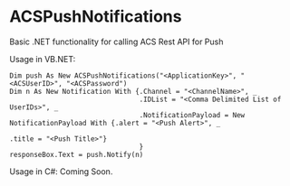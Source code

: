 ACSPushNotifications
====================

Basic .NET functionality for calling ACS Rest API for Push

Usage in VB.NET:

    Dim push As New ACSPushNotifications("<ApplicationKey>", "<ACSUserID>", "<ACSPassword")
    Dim n As New Notification With {.Channel = "<ChannelName>", _
                                    .IDList = "<Comma Delimited List of UserIDs>", _
                                    .NotificationPayload = New NotificationPayload With {.alert = "<Push Alert>", _
                                                                                         .title = "<Push Title>"}
                                    }
    responseBox.Text = push.Notify(n)

Usage in C#:
    Coming Soon.
